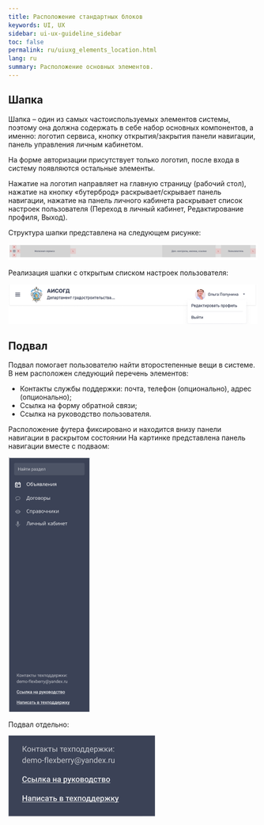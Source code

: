 ```yaml
---
title: Расположение стандартных блоков
keywords: UI, UX
sidebar: ui-ux-guideline_sidebar
toc: false
permalink: ru/uiuxg_elements_location.html
lang: ru
summary: Расположение основных элементов.
---
```


## Шапка

Шапка – один из самых частоиспользуемых элементов системы, поэтому она должна содержать в себе набор основных компонентов, а именно: логотип сервиса, кнопку открытия/закрытия панели навигации, панель управления личным кабинетом.

На форме авторизации присутствует только логотип, после входа в систему появляются остальные элементы.

Нажатие на логотип направляет на главную страницу (рабочий стол), нажатие на кнопку «бутерброд» раскрывает/скрывает панель навигации, нажатие на панель личного кабинета раскрывает список настроек пользователя (Переход в личный кабинет, Редактирование профиля, Выход). 

Структура шапки представлена на следующем рисунке:

![Структура шапки](../../../images/pages/guides/ui-ux-guideline/uiuxg_elements_location/header_scheme.png)

Реализация шапки с открытым списком настроек пользователя:

![Пример реализации шапки](../../../images/pages/guides/ui-ux-guideline/uiuxg_elements_location/header_example.png)

## Подвал

Подвал помогает пользователю найти второстепенные вещи в системе. В нем расположен следующий перечень элементов:

* Контакты службы поддержки: почта, телефон (опционально), адрес (опционально);
* Ссылка на форму обратной связи;
* Ссылка на руководство пользователя.

Расположение футера фиксировано и находится внизу панели навигации в раскрытом состоянии
На картинке представлена панель навигации вместе с подваом:

![Подвал](../../../images/pages/guides/ui-ux-guideline/uiuxg_elements_location/footer_in_sidebar.png)

Подвал отдельно:

![Подвал](../../../images/pages/guides/ui-ux-guideline/uiuxg_elements_location/footer.png)
